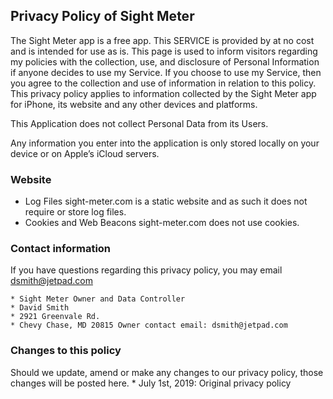 ## Privacy Policy of Sight Meter

The Sight Meter app is a free app. This SERVICE is provided by at no cost and is intended for use as is.
This page is used to inform visitors regarding my policies with the collection, use, and disclosure of Personal Information if anyone decides to use my Service.
If you choose to use my Service, then you agree to the collection and use of information in relation to this policy. This privacy policy applies to information collected by the Sight Meter app for iPhone, its website and any other devices and platforms. 

This Application does not collect Personal Data from its Users.

Any information you enter into the application is only stored locally on your device or on Apple’s iCloud servers. 

### Website
* Log Files
sight-meter.com is a static website and as such it does not require or store log files.
* Cookies and Web Beacons
sight-meter.com does not use cookies.

### Contact information 
If you have questions regarding this privacy policy, you may email dsmith@jetpad.com 

    * Sight Meter Owner and Data Controller
    * David Smith
    * 2921 Greenvale Rd. 
    * Chevy Chase, MD 20815 Owner contact email: dsmith@jetpad.com

### Changes to this policy
Should we update, amend or make any changes to our privacy policy, those changes will be posted here.
    * July 1st, 2019: Original privacy policy


